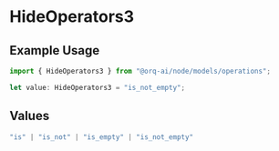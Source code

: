 # HideOperators3

## Example Usage

```typescript
import { HideOperators3 } from "@orq-ai/node/models/operations";

let value: HideOperators3 = "is_not_empty";
```

## Values

```typescript
"is" | "is_not" | "is_empty" | "is_not_empty"
```